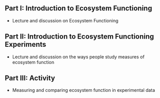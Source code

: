 ## Part I: Introduction to Ecosystem Functioning
  
  - Lecture and discussion on Ecosystem Functioning 

## Part II: Introduction to Ecosystem Functioning Experiments

- Lecture and discussion on the ways people study measures of ecosystem function

## Part III: Activity

  - Measuring and comparing ecosystem function in experimental data
  

